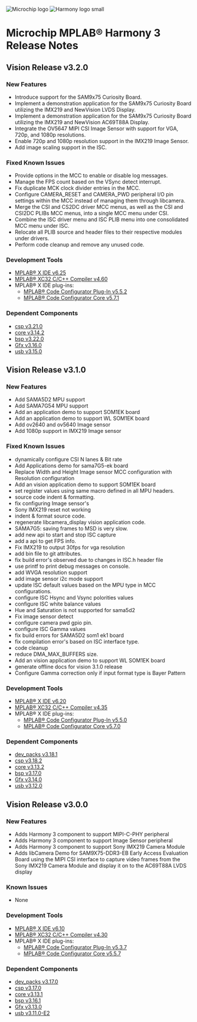 ﻿![Microchip logo](https://raw.githubusercontent.com/wiki/Microchip-MPLAB-Harmony/Microchip-MPLAB-Harmony.github.io/images/microchip_logo.png)
![Harmony logo small](https://raw.githubusercontent.com/wiki/Microchip-MPLAB-Harmony/Microchip-MPLAB-Harmony.github.io/images/microchip_mplab_harmony_logo_small.png)

# Microchip MPLAB® Harmony 3 Release Notes

## Vision Release v3.2.0

### New Features

* Introduce support for the SAM9x75 Curiosity Board.
* Implement a demonstration application for the SAM9x75 Curiosity Board utilizing the IMX219 and NewVision LVDS Display.
* Implement a demonstration application for the SAM9x75 Curiosity Board utilizing the IMX219 and NewVision AC69T88A Display.
* Integrate the OV5647 MIPI CSI Image Sensor with support for VGA, 720p, and 1080p resolutions.
* Enable 720p and 1080p resolution support in the IMX219 Image Sensor.
* Add image scaling support in the ISC.

### Fixed Known Issues

* Provide options in the MCC to enable or disable log messages.
* Manage the FPS count based on the VSync detect interrupt.
* Fix duplicate MCK clock divider entries in the MCC.
* Configure CAMERA_RESET and CAMERA_PWD peripheral I/O pin settings within the MCC instead of managing them through libcamera.
* Merge the CSI and CS2DC driver MCC menus, as well as the CSI and CSI2DC PLIBs MCC menus, into a single MCC menu under CSI.
* Combine the ISC driver menu and ISC PLIB menu into one consolidated MCC menu under ISC.
* Relocate all PLIB source and header files to their respective modules under drivers.
* Perform code cleanup and remove any unused code.

### Development Tools

* [MPLAB® X IDE v6.25](https://www.microchip.com/mplab/mplab-x-ide)
* [MPLAB® XC32 C/C++ Compiler v4.60](https://www.microchip.com/mplab/compilers)
* MPLAB® X IDE plug-ins:
    * [MPLAB® Code Configurator Plug-In v5.5.2](https://github.com/Microchip-MPLAB-Harmony/mplabx-plugin)
    * [MPLAB® Code Configurator Core v5.7.1](https://github.com/Microchip-MPLAB-Harmony/mplabx-plugin)

### Dependent Components

* [csp v3.21.0](https://github.com/Microchip-MPLAB-Harmony/csp/releases/tag/v3.18.2)
* [core v3.14.2](https://github.com/Microchip-MPLAB-Harmony/core/tree/v3.13.2)
* [bsp v3.22.0](https://github.com/Microchip-MPLAB-Harmony/bsp/releases/tag/v3.17.0)
* [Gfx v3.16.0](https://github.com/Microchip-MPLAB-Harmony/core/releases/tag/v3.14.0)
* [usb v3.15.0](https://github.com/Microchip-MPLAB-Harmony/usb/releases/tag/v3.12.0)

## Vision Release v3.1.0

### New Features

* Add SAMA5D2 MPU support
* Add SAMA7G54 MPU support
* Add an application demo to support SOM1EK board
* Add an application demo to support WL SOM1EK board
* Add ov2640 and ov5640 Image sensor
* Add 1080p support in IMX219 Image sensor

### Fixed Known Issues

* dynamically configure CSI N lanes & Bit rate
* Add Applications demo for sama7G5-ek board
* Replace Width and Height Image sensor MCC configuration with Resolution configuration
* Add an vision application demo to support SOM1EK board
* set register values using same macro defined in all MPU headers.
* source code indent & formatting.
* fix configuring Image sensor's
* Sony IMX219 reset not working
* indent & format source code.
* regenerate libcamera_display vision application code.
* SAMA7G5: saving frames to MSD is very slow.
* add new api to start and stop ISC capture
* add a api to get FPS info.
* Fix IMX219 to output 30fps for vga resolution
* add bin file to git attributes.
* fix build error's observed due to changes in ISC.h header file
* use printf to print debug messages on console.
* add WVGA resolution support
* add image sensor i2c mode support
* update ISC default values based on the MPU type in MCC configurations.
* configure ISC Hsync and Vsync polorities values
* configure ISC white balance values
* Hue and Saturation is not supported for sama5d2
* Fix image sensor detect
* configure camera pwd gpio pin.
* configure ISC Gamma values
* fix build errors for SAMA5D2 som1 ek1 board
* fix compilation error's based on ISC interface type.
* code cleanup
* reduce DMA_MAX_BUFFERS size.
* Add an vision application demo to support WL SOM1EK board
* generate offline docs for vision 3.1.0 release
* Configure Gamma correction only if input format type is Bayer Pattern

### Development Tools

* [MPLAB® X IDE v6.20](https://www.microchip.com/mplab/mplab-x-ide)
* [MPLAB® XC32 C/C++ Compiler v4.35](https://www.microchip.com/mplab/compilers)
* MPLAB® X IDE plug-ins:
    * [MPLAB® Code Configurator Plug-In v5.5.0](https://github.com/Microchip-MPLAB-Harmony/mplabx-plugin)
    * [MPLAB® Code Configurator Core v5.7.0](https://github.com/Microchip-MPLAB-Harmony/mplabx-plugin)

### Dependent Components

* [dev_packs v3.18.1](https://github.com/Microchip-MPLAB-Harmony/dev_packs/releases/tag/v3.18.1)
* [csp v3.18.2](https://github.com/Microchip-MPLAB-Harmony/csp/releases/tag/v3.18.2)
* [core v3.13.2](https://github.com/Microchip-MPLAB-Harmony/core/tree/v3.13.2)
* [bsp v3.17.0](https://github.com/Microchip-MPLAB-Harmony/bsp/releases/tag/v3.17.0)
* [Gfx v3.14.0](https://github.com/Microchip-MPLAB-Harmony/core/releases/tag/v3.14.0)
* [usb v3.12.0](https://github.com/Microchip-MPLAB-Harmony/usb/releases/tag/v3.12.0)


## Vision Release v3.0.0

### New Features

* Adds Harmony 3 component to support MIPI-C-PHY peripheral
* Adds Harmony 3 component to support Image Sensor peripheral
* Adds Harmony 3 component to support Sony IMX219 Camera Module
* Adds libCamera Demo for SAM9X75-DDR3-EB Early Access Evaluation Board using the MIPI CSI interface to capture video frames from the Sony IMX219 Camera Module and display it on to the AC69T88A LVDS display

### Known Issues

* None

### Development Tools

* [MPLAB® X IDE v6.10](https://www.microchip.com/mplab/mplab-x-ide)
* [MPLAB® XC32 C/C++ Compiler v4.30](https://www.microchip.com/mplab/compilers)
* MPLAB® X IDE plug-ins:
    * [MPLAB® Code Configurator Plug-In v5.3.7](https://github.com/Microchip-MPLAB-Harmony/mplabx-plugin)
    * [MPLAB® Code Configurator Core v5.5.7](https://github.com/Microchip-MPLAB-Harmony/mplabx-plugin)

### Dependent Components


* [dev_packs v3.17.0](https://github.com/Microchip-MPLAB-Harmony/dev_packs/releases/tag/v3.17.0)
* [csp v3.17.0](https://github.com/Microchip-MPLAB-Harmony/csp/releases/tag/v3.17.0)
* [core v3.13.1](https://github.com/Microchip-MPLAB-Harmony/core/tree/v3.13.1)
* [bsp v3.16.1](https://github.com/Microchip-MPLAB-Harmony/bsp/releases/tag/v3.16.1)
* [Gfx v3.13.0 ](https://github.com/Microchip-MPLAB-Harmony/core/releases/tag/v3.13.0)
* [usb v3.11.0-E2](https://github.com/Microchip-MPLAB-Harmony/usb/releases/tag/v3.11.0-E2)




